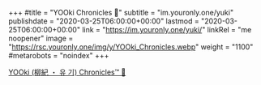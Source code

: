 +++
#title = "YOOki Chronicles 📜"
subtitle = "im.youronly.one/yuki"
publishdate = "2020-03-25T06:00:00+00:00"
lastmod = "2020-03-25T06:00:00+00:00"
link = "https://im.youronly.one/yuki/"
linkRel = "me noopener"
image = "https://rsc.youronly.one/img/y/YOOki_Chronicles.webp"
weight = "1100"
#metarobots = "noindex"
+++

[YOOki (柳紀 ・ 유 기) Chronicles™ 📜](https://im.youronly.one/yuki/ "YOOki (柳紀 ・ 유 기) Chronicles™ 📜")
